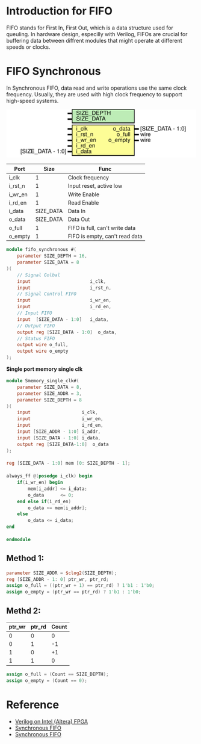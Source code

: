 # Introduction for FIFO

FIFO stands for First In, First Out, which is a data structure used for queuling. In hardware design, especilly with Verilog, FIFOs are crucial for buffering data between diffrent modules that might operate at different speeds or clocks. 

# FIFO Synchronous

In Synchronous FIFO, data read and write operations use the same clock frequency. Usually, they are used with high clock frequency to support high-speed systems.

![FIFO_Synchronous](20_doc/fifo_synchronous.svg)

| Port | Size | Func | 
|------|------|------|
| i_clk | 1 | Clock frequency |
| i_rst_n | 1 | Input reset, active low |
| i_wr_en | 1 | Write Enable |
| i_rd_en | 1 | Read Enable |
| i_data | SIZE_DATA | Data In |
| o_data | SIZE_DATA | Data Out |
| o_full | 1 | FIFO is full, can't write data |
| o_empty | 1 | FIFO is empty, can't read data |

```Verilog
module fifo_synchronous #(
    parameter SIZE_DEPTH = 16,
    parameter SIZE_DATA = 8
)(
    // Signal Golbal
    input                      i_clk,
    input                      i_rst_n,
    // Signal Control FIFO
    input                      i_wr_en,
    input                      i_rd_en,
    // Input FIFO
    input  [SIZE_DATA - 1:0]   i_data,
    // Output FIFO
    output reg [SIZE_DATA - 1:0]  o_data,
    // Status FIFO
    output wire o_full,
    output wire o_empty
);  
```

**Single port memory single clk**

```Verilog
module Smemory_single_clk#(
    parameter SIZE_DATA = 8,
    parameter SIZE_ADDR = 3,
    parameter SIZE_DEPTH = 8
)(
    input                   i_clk,
    input                   i_wr_en,
    input                   i_rd_en,
    input [SIZE_ADDR - 1:0] i_addr,
    input [SIZE_DATA - 1:0] i_data,
    output reg [SIZE_DATA-1:0]  o_data
);

reg [SIZE_DATA - 1:0] mem [0: SIZE_DEPTH - 1];

always_ff @(posedge i_clk) begin
    if(i_wr_en) begin
        mem[i_addr] <= i_data;
        o_data      <= 0;
    end else if(i_rd_en)
        o_data <= mem[i_addr];
    else
        o_data <= i_data;
end

endmodule
```

## Method 1:

```Verilog
parameter SIZE_ADDR = $clog2(SIZE_DEPTH);
reg [SIZE_ADDR - 1: 0] ptr_wr, ptr_rd;
assign o_full = ((ptr_wr + 1) == ptr_rd) ? 1'b1 : 1'b0;
assign o_empty = (ptr_wr == ptr_rd) ? 1'b1 : 1'b0;
```

## Methd 2:

| ptr_wr | ptr_rd | Count |
|--------|--------|-------|
| 0 | 0 | 0|
| 0 | 1 | -1 |
| 1 | 0 | +1 |
| 1 | 1 | 0 |

```Verilog
assign o_full = (Count == SIZE_DEPTH);
assign o_empty = (Count == 0);
```

# Reference
+ [Verilog on Intel (Altera) FPGA](https://www.youtube.com/watch?v=9H5fp9FomBA&list=PLFIdP97RY-2JScNwjqORFS-Ry47HN8w_a)
+ [Synchronous FIFO](https://www.chipverify.com/verilog/synchronous-fifo)
+ [Synchronous FIFO](https://vlsiverify.com/verilog/verilog-codes/synchronous-fifo/)